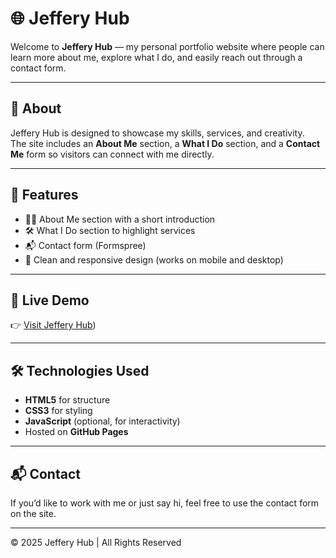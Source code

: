 # 🌐 Jeffery Hub

Welcome to **Jeffery Hub** — my personal portfolio website where people can learn more about me, explore what I do, and easily reach out through a contact form.

---

## 📖 About
Jeffery Hub is designed to showcase my skills, services, and creativity.  
The site includes an **About Me** section, a **What I Do** section, and a **Contact Me** form so visitors can connect with me directly.

---

## 🚀 Features
- 🧑‍💻 About Me section with a short introduction  
- 🛠️ What I Do section to highlight services  
- 📬 Contact form (Formspree)
- 🎨 Clean and responsive design (works on mobile and desktop)  

---

## 🔗 Live Demo
👉 [Visit Jeffery Hub](https://jefferyboamah.github.io/jeffrey-hub/))  

---

## 🛠️ Technologies Used
- **HTML5** for structure  
- **CSS3** for styling  
- **JavaScript** (optional, for interactivity)
- Hosted on **GitHub Pages**  

---
## 📬 Contact
If you’d like to work with me or just say hi, feel free to use the contact form on the site.  

---
© 2025 Jeffery Hub | All Rights Reserved

